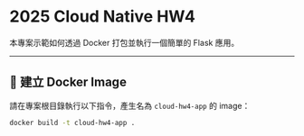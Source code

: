 # 2025 Cloud Native HW4

本專案示範如何透過 Docker 打包並執行一個簡單的 Flask 應用。

---

## 🐳 建立 Docker Image

請在專案根目錄執行以下指令，產生名為 `cloud-hw4-app` 的 image：

```bash
docker build -t cloud-hw4-app .
